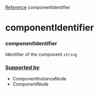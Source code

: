[Reference](https://www.framer.com/developers/reference)
componentIdentifier
# componentIdentifier
### componentIdentifier
Identifier of the component
`string`
### [Supported by](https://www.framer.com/developers/reference/plugins-traits-component-identifier#supported-by)
  * ComponentInstanceNode
  * ComponentNode


